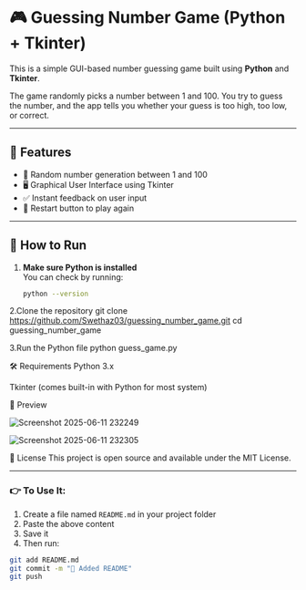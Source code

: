 # 🎮 Guessing Number Game (Python + Tkinter)

This is a simple GUI-based number guessing game built using **Python** and **Tkinter**.

The game randomly picks a number between 1 and 100. You try to guess the number, and the app tells you whether your guess is too high, too low, or correct.

---

## 📌 Features

- 🧠 Random number generation between 1 and 100
- 🖥️ Graphical User Interface using Tkinter
- ✅ Instant feedback on user input
- 🔁 Restart button to play again

---

## 🚀 How to Run

1. **Make sure Python is installed**  
   You can check by running:  
   ```bash
   python --version
2.Clone the repository
  git clone https://github.com/Swethaz03/guessing_number_game.git
cd guessing_number_game

3.Run the Python file
  python guess_game.py

  
🛠 Requirements
Python 3.x

Tkinter (comes built-in with Python for most system)

📸 Preview 


![Screenshot 2025-06-11 232249](https://github.com/user-attachments/assets/9eb57e6d-4c39-4b32-9e4b-caac85b72b4c)



![Screenshot 2025-06-11 232305](https://github.com/user-attachments/assets/1fa0b485-3cc7-47ef-a2f8-ae8fd084a4a7)

📄 License
This project is open source and available under the MIT License.


---

### 👉 To Use It:
1. Create a file named `README.md` in your project folder
2. Paste the above content
3. Save it
4. Then run:
```bash
git add README.md
git commit -m "📝 Added README"
git push



